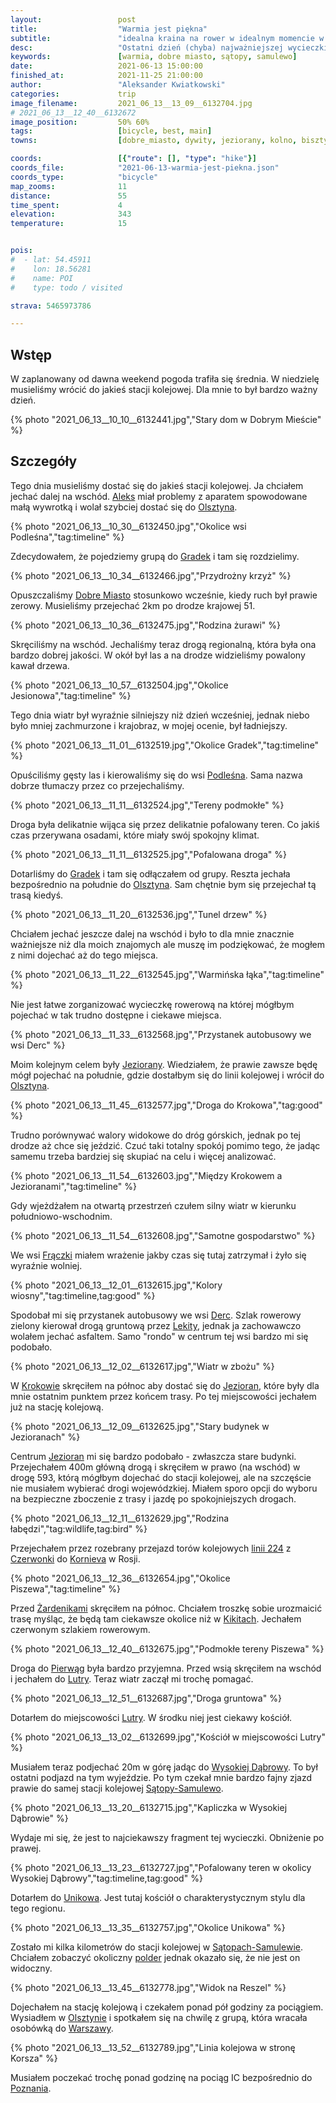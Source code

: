 ```yaml
---
layout:                 post
title:                  "Warmia jest piękna"
subtitle:               "idealna kraina na rower w idealnym momencie w ciągu roku"
desc:                   "Ostatni dzień (chyba) najważniejszej wycieczki rowerowej. Tym razem mogłem zwiedzać jeszcze ciekawsze tereny podczas znacznie lepszej pogody niż dzień wcześniej."
keywords:               [warmia, dobre miasto, sątopy, samulewo]
date:                   2021-06-13 15:00:00
finished_at:            2021-11-25 21:00:00
author:                 "Aleksander Kwiatkowski"
categories:             trip
image_filename:         2021_06_13__13_09__6132704.jpg
# 2021_06_13__12_40__6132672
image_position:         50% 60%
tags:                   [bicycle, best, main]
towns:                  [dobre_miasto, dywity, jeziorany, kolno, bisztynek]

coords:                 [{"route": [], "type": "hike"}]
coords_file:            "2021-06-13-warmia-jest-piekna.json"
coords_type:            "bicycle"
map_zooms:              11
distance:               55
time_spent:             4
elevation:              343
temperature:            15


pois:
#  - lat: 54.45911
#    lon: 18.56281
#    name: POI
#    type: todo / visited

strava: 5465973786

---
```


[photocoder]: https://photocoder.pl
[wiki-olsztyn]: https://pl.wikipedia.org/wiki/Olsztyn
[wiki-gradki]: https://pl.wikipedia.org/wiki/Gradki
[wiki-dobre-miasto]: https://pl.wikipedia.org/wiki/Dobre_Miasto
[wiki-podlesna]: https://pl.wikipedia.org/wiki/Podle%C5%9Bna_(wojew%C3%B3dztwo_warmi%C5%84sko-mazurskie)
[wiki-jeziorany]: https://pl.wikipedia.org/wiki/Jeziorany
[wiki-fraczki]: https://pl.wikipedia.org/wiki/Fr%C4%85czki_(powiat_olszty%C5%84ski)
[wiki-derc]: https://pl.wikipedia.org/wiki/Derc
[wiki-lekity]: https://pl.wikipedia.org/wiki/Lekity
[wiki-krokowo]: https://pl.wikipedia.org/wiki/Krokowo_(powiat_olszty%C5%84ski)
[wiki-linia-224]: https://pl.wikipedia.org/wiki/Linia_kolejowa_nr_224
[wiki-czerwonka]: https://pl.wikipedia.org/wiki/Czerwonka_(powiat_olszty%C5%84ski)
[wiki-kornievo]: https://pl.wikipedia.org/wiki/Korniewo_(stacja_kolejowa)
[wiki-zardeniki]: https://pl.wikipedia.org/wiki/%C5%BBardeniki_(gmina_Jeziorany)
[wiki-kikity]: https://pl.wikipedia.org/wiki/Kikity
[wiki-pierwagi]: https://pl.wikipedia.org/wiki/Pierw%C4%85gi
[wiki-lutry]: https://pl.wikipedia.org/wiki/Lutry
[wiki-wysoka-dabrowa]:https://pl.wikipedia.org/wiki/Wysoka_D%C4%85browa
[wiki-satopy-samulewo]: https://pl.wikipedia.org/wiki/S%C4%85topy-Samulewo
[wiki-unikowo]: https://pl.wikipedia.org/wiki/Unikowo_(wojew%C3%B3dztwo_warmi%C5%84sko-mazurskie)
[wiki-satopy-polder]: https://pl.wikipedia.org/wiki/Rezerwat_przyrody_Polder_S%C4%85topy-Samulewo
[wiki-warszawa]: https://pl.wikipedia.org/wiki/Warszawa
[wiki-poznan]: https://pl.wikipedia.org/wiki/Pozna%C5%84


## Wstęp

W zaplanowany od dawna weekend pogoda trafiła się średnia. W niedzielę musieliśmy
wrócić do jakieś stacji kolejowej. Dla mnie to był bardzo ważny dzień.

{% photo "2021_06_13__10_10__6132441.jpg","Stary dom w Dobrym Mieście" %}

## Szczegóły

Tego dnia musieliśmy dostać się do jakieś stacji kolejowej. Ja chciałem jechać
dalej na wschód. [Aleks][photocoder] miał problemy z aparatem spowodowane małą
wywrotką i wolał szybciej dostać się do [Olsztyna][wiki-olsztyn].

{% photo "2021_06_13__10_30__6132450.jpg","Okolice wsi Podleśna","tag:timeline" %}

Zdecydowałem, że pojedziemy grupą do [Gradek][wiki-gradki] i tam się
rozdzielimy.

{% photo "2021_06_13__10_34__6132466.jpg","Przydrożny krzyż" %}

Opuszczaliśmy [Dobre Miasto][wiki-dobre-miasto] stosunkowo wcześnie, kiedy
ruch był prawie zerowy. Musieliśmy przejechać 2km po drodze krajowej 51.

{% photo "2021_06_13__10_36__6132475.jpg","Rodzina żurawi" %}

Skręciliśmy na wschód. Jechaliśmy teraz drogą regionalną, która była ona bardzo dobrej jakości.
W okół był las a na drodze widzieliśmy powalony kawał drzewa.

{% photo "2021_06_13__10_57__6132504.jpg","Okolice Jesionowa","tag:timeline" %}

Tego dnia wiatr był wyraźnie silniejszy niż dzień wcześniej, jednak niebo było mniej
zachmurzone i krajobraz, w mojej ocenie, był ładniejszy.

{% photo "2021_06_13__11_01__6132519.jpg","Okolice Gradek","tag:timeline" %}

Opuściliśmy gęsty las i kierowaliśmy się do wsi [Podleśna][wiki-podlesna].
Sama nazwa dobrze tłumaczy przez co przejechaliśmy.

{% photo "2021_06_13__11_11__6132524.jpg","Tereny podmokłe" %}

Droga była delikatnie wijąca się przez delikatnie pofalowany teren. Co jakiś czas
przerywana osadami, które miały swój spokojny klimat.

{% photo "2021_06_13__11_11__6132525.jpg","Pofalowana droga" %}

Dotarliśmy do [Gradek][wiki-gradki] i tam się odłączałem od grupy. Reszta jechała
bezpośrednio na południe do [Olsztyna][wiki-olsztyn]. Sam chętnie bym się
przejechał tą trasą kiedyś.

{% photo "2021_06_13__11_20__6132536.jpg","Tunel drzew" %}

Chciałem jechać jeszcze dalej na wschód i było to dla mnie znacznie ważniejsze
niż dla moich znajomych ale muszę im podziękować, że mogłem z nimi dojechać
aż do tego miejsca.

{% photo "2021_06_13__11_22__6132545.jpg","Warmińska łąka","tag:timeline" %}

Nie jest łatwe zorganizować wycieczkę rowerową na której mógłbym
pojechać w tak trudno dostępne i ciekawe miejsca.

{% photo "2021_06_13__11_33__6132568.jpg","Przystanek autobusowy we wsi Derc" %}

Moim kolejnym celem były [Jeziorany][wiki-jeziorany]. Wiedziałem, że prawie zawsze będę
mógł pojechać na południe, gdzie dostałbym się do linii kolejowej i wrócił do
[Olsztyna][wiki-olsztyn].

{% photo "2021_06_13__11_45__6132577.jpg","Droga do Krokowa","tag:good" %}

Trudno porównywać walory widokowe do dróg górskich, jednak po tej drodze
aż chce się jeździć. Czuć taki totalny spokój pomimo tego, że jadąc
samemu trzeba bardziej się skupiać na celu i więcej analizować.

{% photo "2021_06_13__11_54__6132603.jpg","Między Krokowem a Jezioranami","tag:timeline" %}

Gdy wjeżdżałem na otwartą przestrzeń czułem silny wiatr w kierunku południowo-wschodnim.

{% photo "2021_06_13__11_54__6132608.jpg","Samotne gospodarstwo" %}

We wsi [Frączki][wiki-fraczki] miałem wrażenie jakby czas się tutaj zatrzymał
i żyło się wyraźnie wolniej.

{% photo "2021_06_13__12_01__6132615.jpg","Kolory wiosny","tag:timeline,tag:good" %}

Spodobał mi się przystanek autobusowy we wsi [Derc][wiki-derc]. Szlak rowerowy
zielony kierował drogą gruntową przez [Lekity][wiki-lekity], jednak ja
zachowawczo wolałem jechać asfaltem. Samo "rondo" w centrum tej wsi bardzo mi się
podobało.

{% photo "2021_06_13__12_02__6132617.jpg","Wiatr w zbożu" %}

W [Krokowie][wiki-krokowo] skręciłem na północ aby dostać się do [Jezioran][wiki-jeziorany],
które były dla mnie ostatnim punktem przez końcem trasy. Po tej miejscowości
jechałem już na stację kolejową.

{% photo "2021_06_13__12_09__6132625.jpg","Stary budynek w Jezioranach" %}

Centrum [Jezioran][wiki-jeziorany] mi się bardzo podobało - zwłaszcza stare budynki.
Przejechałem 400m główną drogą i skręciłem w prawo (na wschód) w drogę 593,
którą mógłbym dojechać do stacji kolejowej, ale na szczęście nie musiałem
wybierać drogi wojewódzkiej.
Miałem sporo opcji do wyboru na bezpieczne zboczenie z trasy i jazdę po spokojniejszych
drogach.

{% photo "2021_06_13__12_11__6132629.jpg","Rodzina łabędzi","tag:wildlife,tag:bird" %}

Przejechałem przez rozebrany przejazd torów kolejowych [linii 224][wiki-linia-224] z
[Czerwonki][wiki-czerwonka] do [Kornieva][wiki-kornievo]
w Rosji.

{% photo "2021_06_13__12_36__6132654.jpg","Okolice Piszewa","tag:timeline" %}

Przed [Żardenikami][wiki-zardeniki] skręciłem na północ. Chciałem troszkę sobie
urozmaicić trasę myśląc, że będą tam ciekawsze okolice niż w
[Kikitach][wiki-kikity]. Jechałem czerwonym szlakiem rowerowym.

{% photo "2021_06_13__12_40__6132675.jpg","Podmokłe tereny Piszewa" %}

Droga do [Pierwąg][wiki-pierwagi] była bardzo przyjemna. Przed wsią
skręciłem na wschód i jechałem do [Lutry][wiki-lutry]. Teraz wiatr zaczął
mi trochę pomagać.

{% photo "2021_06_13__12_51__6132687.jpg","Droga gruntowa" %}

Dotarłem do miejscowości [Lutry][wiki-lutry]. W środku niej jest ciekawy
kościół.

{% photo "2021_06_13__13_02__6132699.jpg","Kościół w miejscowości Lutry" %}

Musiałem teraz podjechać 20m w górę jadąc do [Wysokiej Dąbrowy][wiki-wysoka-dabrowa].
To był ostatni podjazd na tym wyjeździe. Po tym czekał mnie bardzo
fajny zjazd prawie do samej stacji kolejowej [Sątopy-Samulewo][wiki-satopy-samulewo].

{% photo "2021_06_13__13_20__6132715.jpg","Kapliczka w Wysokiej Dąbrowie" %}

Wydaje mi się, że jest to najciekawszy fragment tej wycieczki. Obniżenie
po prawej.

{% photo "2021_06_13__13_23__6132727.jpg","Pofalowany teren w okolicy Wysokiej Dąbrowy","tag:timeline,tag:good" %}

Dotarłem do [Unikowa][wiki-unikowo]. Jest tutaj kościół o charakterystycznym
stylu dla tego regionu.

{% photo "2021_06_13__13_35__6132757.jpg","Okolice Unikowa" %}

Zostało mi kilka kilometrów do stacji kolejowej w [Sątopach-Samulewie][wiki-satopy-samulewo].
Chciałem zobaczyć okoliczny [polder][wiki-satopy-polder] jednak okazało się,
że nie jest on widoczny.

{% photo "2021_06_13__13_45__6132778.jpg","Widok na Reszel" %}

Dojechałem na stację kolejową i czekałem ponad pół godziny za pociągiem.
Wysiadłem w [Olsztynie][wiki-olsztyn] i spotkałem się na chwilę z grupą, która
wracała osobówką do [Warszawy][wiki-warszawa].

{% photo "2021_06_13__13_52__6132789.jpg","Linia kolejowa w stronę Korsza" %}

Musiałem poczekać trochę ponad godzinę na pociąg IC bezpośrednio do
[Poznania][wiki-poznan].

